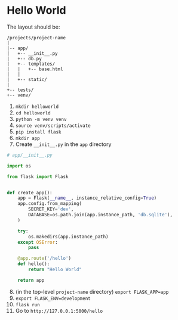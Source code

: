 # Hello World

The layout should be:

```
/projects/project-name
|
|-- app/
|   +-- __init__.py
|   +-- db.py
|   +-- templates/
|   |   +-- base.html
|   |
|   +-- static/ 
|
+-- tests/
+-- venv/
```

1) `mkdir helloworld`
2) `cd helloworld`
3) `python -m venv venv`
4) `source venv/scripts/activate`
5) `pip install flask`
6) `mkdir app`
7) Create `__init__.py` in the `app` directory

```python
# app/__init__.py

import os

from flask import Flask


def create_app():
    app = Flask(__name__, instance_relative_config=True)
    app.config.from_mapping(
        SECRET_KEY='dev',
        DATABASE=os.path.join(app.instance_path, 'db.sqlite'),
    )

    try:
        os.makedirs(app.instance_path)
    except OSError:
        pass

    @app.route('/hello')
    def hello():
        return "Hello World"

    return app
```

8) (in the top-level `project-name` directory) `export FLASK_APP=app`
9) `export FLASK_ENV=development`
10) `flask run`
11) Go to `http://127.0.0.1:5000/hello`